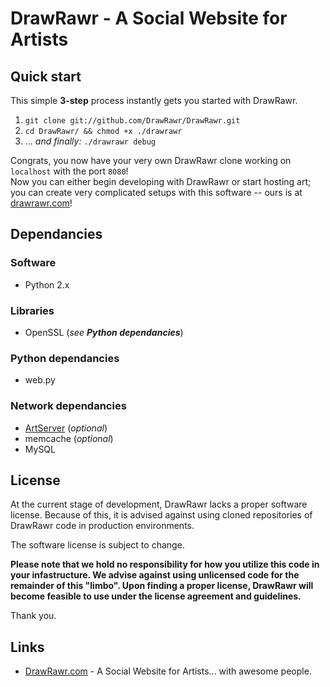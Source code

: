 # __DrawRawr__ - A Social Website for Artists

Quick start
-----------

This simple **3-step** process instantly gets you started with DrawRawr.

1. `git clone git://github.com/DrawRawr/DrawRawr.git`
2. `cd DrawRawr/ && chmod +x ./drawrawr`
3. ... *and finally:* `./drawrawr debug`

Congrats, you now have your very own DrawRawr clone working on `localhost` with the port `8080`!<br/>
Now you can either begin developing with DrawRawr or start hosting art; you can create very complicated setups with this software -- ours is at [drawrawr.com](http://www.drawrawr.com/)!


Dependancies
------------

### Software
* Python 2.x

### Libraries
* OpenSSL (*see __Python dependancies__*)

### Python dependancies
* web.py

### Network dependancies
* [ArtServer](https://github.com/DrawRawr/ArtServer) (*optional*)
* memcache (*optional*)
* MySQL


License
-------

At the current stage of development, DrawRawr lacks a proper software license. 
Because of this, it is advised against using cloned repositories of DrawRawr code in production environments.

The software license is subject to change.

**Please note that we hold no responsibility for how you utilize this code in your
infastructure. We advise against using unlicensed code for the remainder of this "limbo".
Upon finding a proper license, DrawRawr will become feasible to use under the license
agreement and guidelines.**

Thank you.


Links
-----

* [DrawRawr.com](http://www.drawrawr.com/) - A Social Website for Artists... with awesome people.